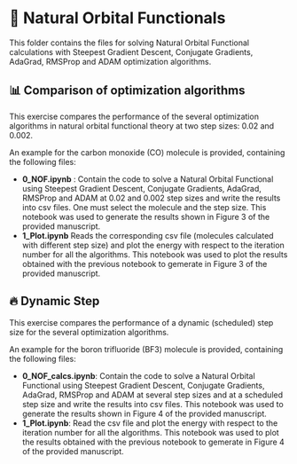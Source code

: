 # 🌟 Natural Orbital Functionals

This folder contains the files for solving Natural Orbital Functional calculations with Steepest Gradient Descent, Conjugate Gradients, AdaGrad, RMSProp and ADAM optimization algorithms.

## 📊 Comparison of optimization algorithms

This exercise compares the performance of the several optimization algorithms in natural orbital functional theory at two step sizes: 0.02 and 0.002.

An example for the carbon monoxide (CO) molecule is provided, containing the following files:
- **0_NOF.ipynb** : Contain the code to solve a Natural Orbital Functional using Steepest Gradient Descent, Conjugate Gradients, AdaGrad, RMSProp and ADAM at 0.02 and 0.002 step sizes and write the results into csv files.  One must select the molecule and the step size. This notebook was used to generate the results shown in Figure 3 of the provided manuscript. 
- **1_Plot.ipynb** Reads the corresponding csv file (molecules calculated with different step size)  and plot the energy with respect to the iteration number for all the algorithms.
This notebook was used to plot the results obtained with the previous notebook to gemerate in Figure 3 of the provided manuscript.

## 🔥 Dynamic Step

This exercise compares the performance of a dynamic (scheduled) step size for the several optimization algorithms.

An example for the boron trifluoride (BF3) molecule is provided, containing the following files:
- **0_NOF_calcs.ipynb**: Contain the code to solve a Natural Orbital Functional using Steepest Gradient Descent, Conjugate Gradients, AdaGrad, RMSProp and ADAM at several step sizes and at a scheduled step size and write the results into csv files.  This notebook was used to generate the results shown in Figure 4 of the provided manuscript.
- **1_Plot.ipynb**: Read the csv file and plot the energy with respect to the iteration number for all the algorithms.
This notebook was used to plot the results obtained with the previous notebook to gemerate in Figure 4 of the provided manuscript.